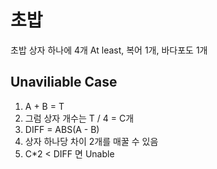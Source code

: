 # 초밥

초밥 상자 하나에 4개
At least, 복어 1개, 바다포도 1개

## Unaviliable Case

1. A + B = T
2. 그럼 상자 개수는 T / 4 = C개
3. DIFF = ABS(A - B)
4. 상자 하나당 차이 2개를 매꿀 수 있음
5. C\*2 < DIFF 면 Unable
